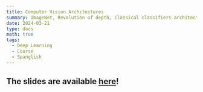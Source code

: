 ```yaml
---
title: Computer Vision Architectures
summary: ImageNet, Revolution of depth, Classical classifiers architectures
date: 2024-03-21
type: docs
math: true
tags:
  - Deep Learning
  - Course
  - Spanglish
---
```


## The slides are available [here](https://github.com/valbarriere/CC6204-Deep-Learning/raw/refs/heads/main/Slides/9_CNN_Architectures.pdf)!